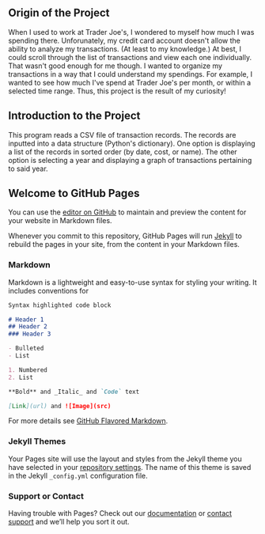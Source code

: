 ## Origin of the Project
When I used to work at Trader Joe's, I wondered to myself how much I was spending there.
Unforunately, my credit card account doesn't allow the ability to analyze my transactions. (At least to my knowledge.) At best, I could scroll through the list of transactions and view each one individually. 
That wasn't good enough for me though. I wanted to organize my transactions in a way that I could understand my spendings.
For example, I wanted to see how much I've spend at Trader Joe's per month, or within a selected time range.
Thus, this project is the result of my curiosity! 

## Introduction to the Project
This program reads a CSV file of transaction records. 
The records are inputted into a data structure (Python's dictionary).
One option is displaying a list of the records in sorted order (by date, cost, or name).
The other option is selecting a year and displaying a graph of transactions pertaining to said year.

## Welcome to GitHub Pages

You can use the [editor on GitHub](https://github.com/Jokuyen/transactionsAnalyzer/edit/master/README.md) to maintain and preview the content for your website in Markdown files.

Whenever you commit to this repository, GitHub Pages will run [Jekyll](https://jekyllrb.com/) to rebuild the pages in your site, from the content in your Markdown files.

### Markdown

Markdown is a lightweight and easy-to-use syntax for styling your writing. It includes conventions for

```markdown
Syntax highlighted code block

# Header 1
## Header 2
### Header 3

- Bulleted
- List

1. Numbered
2. List

**Bold** and _Italic_ and `Code` text

[Link](url) and ![Image](src)
```

For more details see [GitHub Flavored Markdown](https://guides.github.com/features/mastering-markdown/).

### Jekyll Themes

Your Pages site will use the layout and styles from the Jekyll theme you have selected in your [repository settings](https://github.com/Jokuyen/transactionsAnalyzer/settings). The name of this theme is saved in the Jekyll `_config.yml` configuration file.

### Support or Contact

Having trouble with Pages? Check out our [documentation](https://help.github.com/categories/github-pages-basics/) or [contact support](https://github.com/contact) and we’ll help you sort it out.
